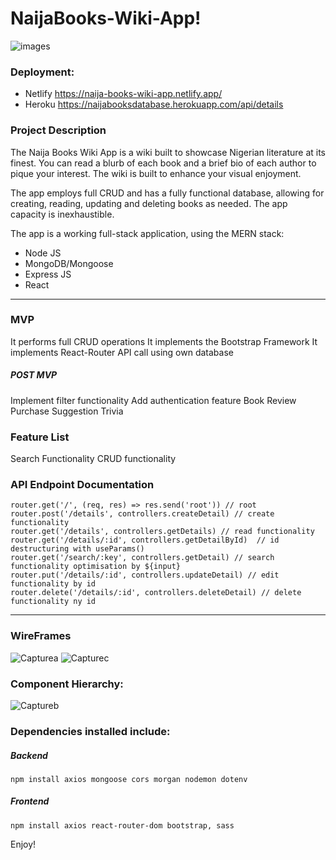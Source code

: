# NaijaBooks-Wiki-App! 
![images](https://user-images.githubusercontent.com/64249873/165435873-4a1a364e-33a3-4806-b9ba-c31eb8c39cd2.png)


### Deployment:
- Netlify  https://naija-books-wiki-app.netlify.app/
- Heroku   https://naijabooksdatabase.herokuapp.com/api/details

### Project Description
The Naija Books Wiki App is a wiki built to showcase Nigerian literature at its finest. 
You can read a blurb of each book and a brief bio of each author to pique your interest. 
The wiki is built to enhance your visual enjoyment.

The app employs full CRUD and has a fully functional database, allowing for creating, reading, updating and deleting books as needed. The app capacity is inexhaustible.

The app is a working full-stack application, using the MERN stack:
- Node JS
- MongoDB/Mongoose
- Express JS
- React

---

### MVP
It performs full CRUD operations
It implements the Bootstrap Framework
It implements React-Router
API call using own database

##### POST MVP
Implement filter functionality
Add authentication feature
Book Review 
Purchase Suggestion
Trivia

### Feature List
Search Functionality
CRUD functionality

### API Endpoint Documentation
```terminal
router.get('/', (req, res) => res.send('root')) // root 
router.post('/details', controllers.createDetail) // create functionality
router.get('/details', controllers.getDetails) // read functionality
router.get('/details/:id', controllers.getDetailById)  // id destructuring with useParams()
router.get('/search/:key', controllers.getDetail) // search functionality optimisation by ${input}
router.put('/details/:id', controllers.updateDetail) // edit functionality by id
router.delete('/details/:id', controllers.deleteDetail) // delete functionality ny id
```
---

### WireFrames
![Capturea](https://user-images.githubusercontent.com/64249873/165430986-676a6f05-9d79-4b88-a2fd-35fbc7f792ab.JPG)
![Capturec](https://user-images.githubusercontent.com/64249873/165435630-a9de2e16-3c65-4f47-9233-cec60f437a59.JPG)


### Component Hierarchy:
![Captureb](https://user-images.githubusercontent.com/64249873/165433417-0188314f-1d3d-4279-bde2-801124cbe182.JPG)

### Dependencies installed include:

##### Backend
```terminal
npm install axios mongoose cors morgan nodemon dotenv
```
##### Frontend
```terminal
npm install axios react-router-dom bootstrap, sass
```

Enjoy!






